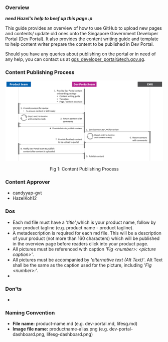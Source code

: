 ### Overview

***need Hazel's help to beef up this page :p***

This guide provides an overview of how to use GitHub to upload new pages and contents/ update old ones onto the Singapore Government Developer Portal (Dev Portal).
It also provides the content writing guide and template to help content writer prepare the content to be published in Dev Portal.

Should you have any queries about publishing on the portal or in need of any help, you can contact us at gds_developer_portal@tech.gov.sg.

### Content Publishing Process

![Fig 1: Content Publishing Process](assets/img/content-publishing-process.png)
<p align="center">Fig 1: Content Publishing Process</p>



### Content Approver

- candyyap-gvt
- HazelKoh12

### Dos

- Each md file must have a *'title'*,which is your product name, follow by your product tagline (e.g. product name - product tagline).
- A metadescription is required for each md file. This will be a description of your product (not more than 160 characters) which will be published in the overview page before readers click into your product page.
- All pictures must be referenced with caption *'Fig \<number\>: \<picture caption\>'*.
- All pictures must be accompanied by *'alternative text (Alt Text)'*. Alt Text shall be the same as the caption used for the picture, including *'Fig \<number\>:'*.
- 

### Don'ts

-

### Naming Convention

- **File name:** product-name.md (e.g. dev-portal.md, lifesg.md)
- **Image file name:** productname-alias.png (e.g. dev-portal-dashboard.png, lifesg-dashboard.png)
